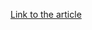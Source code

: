 [Link to the article](https://www.akamai.com/blog/security/why-open-enrollment-readiness-should-be-year-round-strategy)
